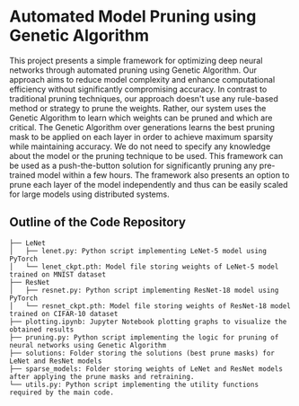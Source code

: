 # Automated Model Pruning using Genetic Algorithm

This project presents a simple framework for optimizing deep neural networks through automated pruning using Genetic Algorithm. Our approach aims to reduce model complexity and enhance computational efficiency without significantly compromising accuracy. In contrast to traditional pruning techniques, our approach doesn't use any rule-based method or strategy to prune the weights. Rather, our system uses the Genetic Algorithm to learn which weights can be pruned and which are critical. The Genetic Algorithm over generations learns the best pruning mask to be applied on each layer in order to achieve maximum sparsity while maintaining accuracy. We do not need to specify any knowledge about the model or the pruning technique to be used. This framework can be used as a push-the-button solution for significantly pruning any pre-trained model within a few hours. The framework also presents an option to prune each layer of the model independently and thus can be easily scaled for large models using distributed systems. 

## Outline of the Code Repository
```
├── LeNet
│   ├── lenet.py: Python script implementing LeNet-5 model using PyTorch
│   └── lenet_ckpt.pth: Model file storing weights of LeNet-5 model trained on MNIST dataset
├── ResNet
│   ├── resnet.py: Python script implementing ResNet-18 model using PyTorch
│   └── resnet_ckpt.pth: Model file storing weights of ResNet-18 model trained on CIFAR-10 dataset
├── plotting.ipynb: Jupyter Notebook plotting graphs to visualize the obtained results
├── pruning.py: Python script implementing the logic for pruning of neural networks using Genetic Algorithm
├── solutions: Folder storing the solutions (best prune masks) for LeNet and ResNet models
├── sparse_models: Folder storing weights of LeNet and ResNet models after applying the prune masks and retraining.
└── utils.py: Python script implementing the utility functions required by the main code.
```
